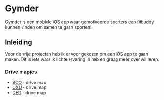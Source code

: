 # Gymder

Gymder is een mobiele iOS app waar gemotiveerde sporters een fitbuddy kunnen vinden om samen te gaan sporten!

## Inleiding

Voor de vrije projecten heb ik er voor gekozen om een iOS app te gaan maken. Dit is iets waar ik lichte ervaring in heb en graag meer over wil leren.

### Drive mapjes

* [SCO](https://drive.google.com/drive/u/0/folders/1MjmGDANs87l_slVQY54KjsjEITi1E7Hc) - drive map
* [UXU](https://drive.google.com/drive/u/0/folders/1YZ6I0MAkrOfNF1qJOoWFM7RirgIGm7ga) - drive map
* [DED](https://drive.google.com/drive/u/0/folders/1pLX0bA6ZZYhOGKNlN17kg4xXlS7NSMqd) - drive map
